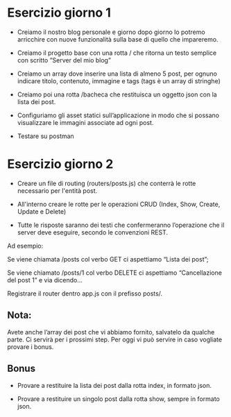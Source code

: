 # Esercizio giorno 1

- Creiamo il nostro blog personale e giorno dopo giorno lo potremo arricchire con nuove funzionalità sulla base di quello che impareremo.
- Creiamo il progetto base con una rotta / che ritorna un testo semplice con scritto ”Server del mio blog”
- Creiamo un array dove inserire una lista di almeno 5 post, per ognuno indicare titolo, contenuto, immagine e tags (tags è un array di stringhe)

- Creiamo poi una rotta /bacheca che restituisca un oggetto json con la lista dei post.
- Configuriamo gli asset statici sull’applicazione in modo che si possano visualizzare le immagini associate ad ogni post.
- Testare su postman

# Esercizio giorno 2

- Creare un file di routing (routers/posts.js) che conterrà le rotte necessario per l'entità post.

- All'interno creare le rotte per le operazioni CRUD (Index, Show, Create, Update e Delete)

- Tutte le risposte saranno dei testi che confermeranno l’operazione che il server deve eseguire, secondo le convenzioni REST.

Ad esempio:

Se viene chiamata /posts col verbo GET ci aspettiamo “Lista dei post”;

Se viene chiamato /posts/1 col verbo DELETE ci aspettiamo “Cancellazione del post 1”
e via dicendo…

Registrare il router dentro app.js con il prefisso posts/.

## Nota:

Avete anche l’array dei post che vi abbiamo fornito, salvatelo da qualche parte. Ci servirà per i prossimi step. Per oggi vi può servire in caso vogliate provare i bonus.

## Bonus

- Provare a restituire la lista dei post dalla rotta index, in formato json.

- Provare a restituire un singolo post dalla rotta show, sempre in formato json.
